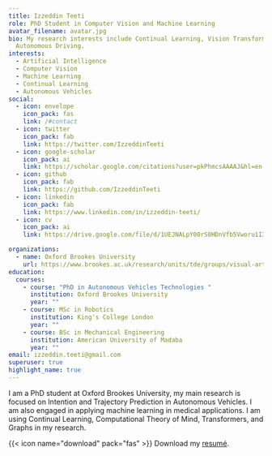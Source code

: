 ```yaml
---
title: Izzeddin Teeti
role: PhD Student in Computer Vision and Machine Learning
avatar_filename: avatar.jpg
bio: My research interests include Continual Learning, Vision Transformers,
  Autonomous Driving.
interests:
  - Artificial Intelligence
  - Computer Vision
  - Machine Learning
  - Continual Learning
  - Autonomous Vehicles
social:
  - icon: envelope
    icon_pack: fas
    link: /#contact
  - icon: twitter
    icon_pack: fab
    link: https://twitter.com/IzzeddinTeeti
  - icon: google-scholar
    icon_pack: ai
    link: https://scholar.google.com/citations?user=pkPhmcsAAAAJ&hl=en
  - icon: github
    icon_pack: fab
    link: https://github.com/IzzeddinTeeti
  - icon: linkedin
    icon_pack: fab
    link: https://www.linkedin.com/in/izzeddin-teeti/
  - icon: cv
    icon_pack: ai
    link: https://drive.google.com/file/d/1UEJNALpY00rS0HDnVfb5Vworu1I36d3_/view?usp=share_link

organizations:
  - name: Oxford Brookes University
    url: https://www.brookes.ac.uk/research/units/tde/groups/visual-artificial-intelligence-laboratory/
education:
  courses:
    - course: "PhD in Autonomous Vehicles Technologies "
      institution: Oxford Brookes University
      year: ""
    - course: MSc in Robotics
      institution: King's College London
      year: ""
    - course: BSc in Mechanical Engineering
      institution: American University of Madaba
      year: ""
email: izzeddin.teeti@gmail.com
superuser: true
highlight_name: true
---
```

I am a PhD student at Oxford Brookes University, my main research is focused on Intention and Trajectory Prediction in Autonomous Vehicles. I am also engaged in applying machine learning in medical applications. I am using Continual Learning, Computational Theory of Mind, Transformers, and Graphs in my research.

{{< icon name="download" pack="fas" >}} Download my [resumé](https://drive.google.com/file/d/12VHWaDnr_Y56dg_4u-28hqCIEzujuxcV/view?usp=sharing).
